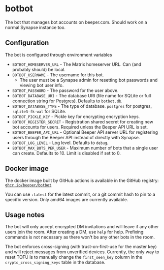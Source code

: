 # botbot
The bot that manages bot accounts on beeper.com. Should work on a normal Synapse instance too.

## Configuration
The bot is configured through environment variables

* `BOTBOT_HOMESERVER_URL` - The Matrix homeserver URL.
  Can (and probably should) be local.
* `BOTBOT_USERNAME` - The username for this bot.
  * The user must be a Synapse admin for resetting bot passwords and viewing
    bot user info.
* `BOTBOT_PASSWORD` - The password for the user above.
* `BOTBOT_DATABASE_URI` - The database URI (file name for SQLite or full
  connection string for Postgres). Defaults to `botbot.db`.
* `BOTBOT_DATABASE_TYPE` - The type of database. `postgres` for postgres,
  `sqlite3-fk-wal` for SQLite.
* `BOTBOT_PICKLE_KEY` - Pickle key for encrypting encryption keys.
* `BOTBOT_REGISTER_SECRET` - Registration shared secret for creating new bot
  accounts for users. Required unless the Beeper API URL is set.
* `BOTBOT_BEEPER_API_URL` - Optional Beeper API server URL for registering
  users through the Beeper API instead of directly with Synapse.
* `BOTBOT_LOG_LEVEL` - Log level. Defaults to `debug`.
* `BOTBOT_MAX_BOTS_PER_USER` - Maximum number of bots that a single user can
  create. Defaults to 10. Limit is disabled if set to 0.

## Docker image
The docker image built by GitHub actions is available in the GitHub registry:
[`ghcr.io/beeper/botbot`](https://github.com/beeper/botbot/pkgs/container/botbot)

You can use `:latest` for the latest commit, or a git commit hash to pin to a
specific version. Only amd64 images are currently available.

## Usage notes
The bot will only accept encrypted DM invitations and will leave if any other
users join the room. After creating a DM, use `help` for help. Prefixing
commands is not necessary as there won't be any other bots in the room.

The bot enforces cross-signing (with trust-on-first-use for the master key)
and will reject messages from unverified devices. Currently, the only way to
reset TOFU is to manually change the `first_seen_key` column in the
`crypto_cross_signing_keys` table in the database.

